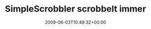 ---
retweeted: false
source: <a href="http://twitter.com" rel="nofollow">Twitter Web Client</a>
entities:
  hashtags:
  - text: sigh
    indices:
    - '70'
    - '75'
  symbols: []
  user_mentions: []
  urls: []
display_text_range:
- '0'
- '75'
favorite_count: '0'
id_str: '2015140362'
truncated: false
retweet_count: '0'
id: '2015140362'
created_at: Wed Jun 03 10:49:32 +0000 2009
favorited: false
full_text: 'SimpleScrobbler scrobbelt immernoch nicht. Zurück zum last.fm Client.
  #sigh'
lang: de
tags:
- sigh
- pesos:twitter
date: '2009-06-03T10:49:32+00:00'
src: https://twitter.com/bascht/status/2015140362
original_url: https://twitter.com/bascht/status/2015140362
type: twitter_tweet
text: 'SimpleScrobbler scrobbelt immernoch nicht. Zurück zum last.fm Client. #sigh'
title: SimpleScrobbler scrobbelt immer

---